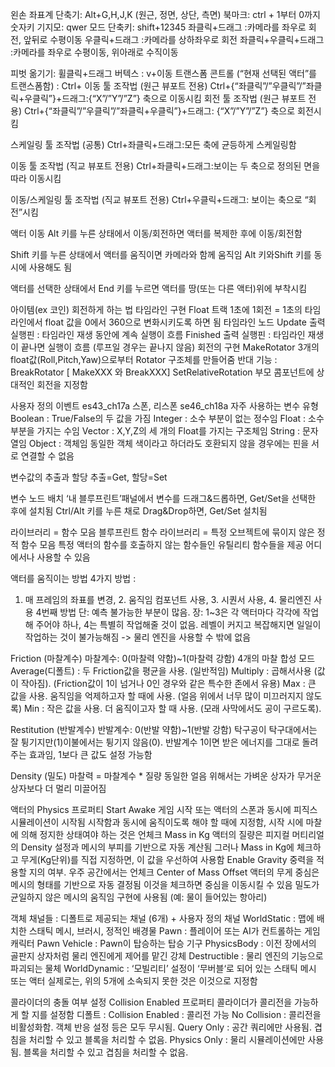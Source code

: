 왼손 좌표계
단축기: Alt+G,H,J,K (원근, 정면, 상단, 측면)
북마크: ctrl + 1부터 0까지 숫자키
기지모: qwer 
모드 단축키: shift+12345
좌클릭+드래그 :카메라를 좌우로 회전, 앞뒤로 수평이동
우클릭+드래그 :카메라를 상하좌우로 회전
좌클릭+우클릭+드래그 :카메라를 좌우로 수평이동, 위아래로 수직이동

피벗 옮기기: 휠클릭+드래그
버텍스 : v+이동
트랜스폼 콘트롤 (“현재 선택된 액터”를 트랜스폼함) : Ctrl+
이동 툴 조작법 (원근 뷰포트 전용)
Ctrl+{“좌클릭”/”우클릭”/”좌클릭+우클릭”}+드래그:{“X”/”Y”/”Z”} 축으로 이동시킴
회전 툴 조작법 (원근 뷰포트 전용)
Ctrl+{“좌클릭”/”우클릭”/”좌클릭+우클릭”}+드래그: {“X”/”Y”/”Z”} 축으로 회전시킴

스케일링 툴 조작법 (공통)
Ctrl+좌클릭+드래그:모든 축에 균등하게 스케일링함

이동 툴 조작법 (직교 뷰포트 전용)
Ctrl+좌클릭+드래그:보이는 두 축으로 정의된 면을 따라 이동시킴

이동/스케일링 툴 조작법 (직교 뷰포트 전용)
Ctrl+우클릭+드래그: 보이는 축으로 “회전”시킴




액터 이동
Alt 키를 누른 상태에서 이동/회전하면 액터를 복제한 후에 이동/회전함

Shift 키를 누른 상태에서 액터를 움직이면 카메라와 함께 움직임
Alt 키와Shift 키를 동시에 사용해도 됨

액터를 선택한 상태에서 End 키를 누르면 액터를 땅(또는 다른 액터)위에 부착시킴

아이템(ex 코인) 회전하게 하는 법
	타임라인 구현
Float 트랙
1초에 1회전 = 1초의 타임라인에서 float 값을 0에서 360으로 변화시키도록 하면 됨
타임라인 노드
Update 출력 실행핀 : 타임라인 재생 동안에 계속 실행이 흐름
Finished 출력 실행핀 : 타임라인 재생이 끝나면 실행이 흐름
(루프일 경우는 끝나지 않음)
회전의 구현
MakeRotator
3개의 float값(Roll,Pitch,Yaw)으로부터 Rotator 구조체를 만들어줌
반대 기능 : BreakRotator [ MakeXXX 와 BreakXXX]
SetRelativeRotation
부모 콤포넌트에 상대적인 회전을 지정함

사용자 정의 이벤트 es43_ch17a
스폰, 리스폰 se46_ch18a
자주 사용하는 변수 유형
Boolean : True/False의 두 값을 가짐
Integer : 소수 부분이 없는 정수임
Float : 소수 부분을 가지는 수임
Vector : X,Y,Z의 세 개의 Float를 가지는 구조체임
String : 문자열임
Object : 객체임
동일한 객체 색이라고 하더라도 호환되지 않을 경우에는 핀을 서로 연결할 수 없음

변수값의 추출과 할당
추출=Get, 할당=Set

변수 노드 배치
‘내 블루프린트’패널에서 변수를 드래그&드롭하면, Get/Set을 선택한 후에 설치됨
Ctrl/Alt 키를 누른 채로 Drag&Drop하면, Get/Set 설치됨

라이브러리 = 함수 모음
블루프린트 함수 라이브러리 = 특정 오브젝트에 묶이지 않은 정적 함수 모음
특정 액터의 함수를 호출하지 않는 함수들인 유틸리티 함수들을 제공
어디에서나 사용할 수 있음

액터를 움직이는 방법
4가지 방법 : 
1. 매 프레임의 좌표를 변경, 2. 움직임 컴포넌트 사용, 3. 시퀀서 사용, 4. 물리엔진 사용
4번째 방법
단: 예측 불가능한 부분이 많음.
장: 1~3은 각 액터마다 각각에 작업해 주어야 하나, 4는 특별히 작업해줄 것이 없음.
레벨이 커지고 복잡해지면 일일이 작업하는 것이 불가능해짐 -> 물리 엔진을 사용할 수 밖에 없음

Friction (마찰계수)
마찰계수: 0(마찰력 약함)~1(마찰력 강함)
4개의 마찰 합성 모드
Average(디폴트) : 두 Friction값을 평균을 사용. (일반적임)
Multiply : 곱해서사용 (값이 작아짐). (Friction값이 1이 넘거나 0인 경우와 같은 특수한 존에서 유용)
Max : 큰 값을 사용. 움직임을 억제하고자 할 때에 사용. (얼음 위에서 너무 많이 미끄러지지 않도록)
Min : 작은 값을 사용. 더 움직이고자 할 때 사용. (모래 사막에서도 공이 구르도록).


Restitution (반발계수)
반발계수: 0(반발 약함)~1(반발 강함)
탁구공이 탁구대에서는 잘 튕기지만(1)이불에서는 튕기지 않음(0).
반발계수 1이면 받은 에너지를 그대로 돌려주는 효과임, 1보다 큰 값도 설정 가능함

Density (밀도)
마찰력 = 마찰계수 * 질량
동일한 얼음 위해서는 가벼운 상자가 무거운 상자보다 더 멀리 미끌어짐

액터의 Physics 프로퍼티
Start Awake
게임 시작 또는 액터의 스폰과 동시에 피직스 시뮬레이션이 시작됨
시작함과 동시에 움직이도록 해야 할 때에 지정함, 시작 시에 마찰에 의해 정지한 상태여야 하는 것은 언체크
Mass in Kg
액터의 질량은 피지컬 머티리얼의 Density 설정과 메시의 부피를 기반으로 자동 계산됨
그러나 Mass in Kg에 체크하고 무게(Kg단위)를 직접 지정하면, 이 값을 우선하여 사용함
Enable Gravity
중력을 적용할 지의 여부. 우주 공간에서는 언체크
Center of Mass Offset
액터의 무게 중심은 메시의 형태를 기반으로 자동 결정됨
이것을 체크하면 중심을 이동시킬 수 있음
밀도가 균일하지 않은 메시의 움직임 구현에 사용됨 (예: 물이 들어있는 항아리)

객체 채널들 : 디폴트로 제공되는 채널 (6개) + 사용자 정의 채널
WorldStatic : 맵에 배치한 스태틱 메시, 브러시, 정적인 배경물
Pawn : 플레이어 또는 AI가 컨트롤하는 게임 캐릭터 Pawn
Vehicle : Pawn이 탑승하는 탑승 기구
PhysicsBody : 이전 장에서의 골판지 상자처럼 물리 엔진에게 제어를 맡긴 강체
Destructible : 물리 엔진의 기능으로 파괴되는 물체
WorldDynamic : ‘모빌리티’ 설정이 ‘무버블‘로 되어 있는 스태틱 메시 또는 액터
실제로는, 위의 5개에 소속되지 못한 것은 이것으로 지정함


콜라이더의 충돌 여부 설정
Collision Enabled 프로퍼티
콜라이더가 콜리전을 가능하게 할 지를 설정함
디폴트 : Collision Enabled : 콜리전 가능
No Collision : 콜리전을 비활성화함. 객체 반응 설정 등은 모두 무시됨.
Query Only : 공간 쿼리에만 사용됨. 겹침을 처리할 수 있고 블록을 처리할 수 없음.
Physics Only : 물리 시뮬레이션에만 사용됨. 블록을 처리할 수 있고 겹침을 처리할 수 없음.